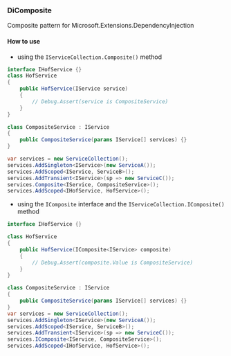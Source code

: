 ### DiComposite

Composite pattern for Microsoft.Extensions.DependencyInjection

#### How to use

- using the `IServiceCollection.Composite()` method

```c#
interface IHofService {}
class HofService
{
    public HofService(IService service)
    {
        // Debug.Assert(service is CompositeService)
    }
}

class CompositeService : IService
{
    public CompositeService(params IService[] services) {}
}

var services = new ServiceCollection();
services.AddSingleton<IService>(new ServiceA());
services.AddScoped<IService, ServiceB>();
services.AddTransient<IService>(sp => new ServiceC());
services.Composite<IService, CompositeService>();
services.AddScoped<IHofService, HofService>();
```


- using the `IComposite` interface and the `IServiceCollection.IComposite()` method

```c#
interface IHofService {}

class HofService
{
    public HofService(IComposite<IService> composite)
    {
        // Debug.Assert(composite.Value is CompositeService)
    }
}

class CompositeService : IService
{
    public CompositeService(params IService[] services) {}
}
var services = new ServiceCollection();
services.AddSingleton<IService>(new ServiceA());
services.AddScoped<IService, ServiceB>();
services.AddTransient<IService>(sp => new ServiceC());
services.IComposite<IService, CompositeService>();
services.AddScoped<IHofService, HofService>();
```
